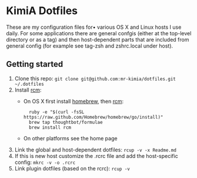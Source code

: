 # KimiA Dotfiles #

These are my configuration files for• various OS X and Linux hosts I use daily. For some applications there are general confgis (either at the top-level directory or as a tag) and then host-dependent parts that are included from general config (for example see tag-zsh and zshrc.local under host).

## Getting started ##

1. Clone this repo: `git clone git@github.com:mr-kimia/dotfiles.git ~/.dotfiles`
2. Install [rcm][]:
    * On OS X first install [homebrew][], then [rcm][]:

            ruby -e "$(curl -fsSL https://raw.github.com/Homebrew/homebrew/go/install)"
            brew tap thoughtbot/formulae
            brew install rcm

    * On other platforms see the home page
3. Link the global and host-dependent dotfiles: `rcup -v -x Readme.md`
4. If this is new host customize the .rcrc file and add the host-specific config: `mkrc -v -o .rcrc`
5. Link plugin dotfiles (based on the rcrc): `rcup -v`

[homebrew]: http://brew.sh/ "Homebrew"
[rcm]: http://robots.thoughtbot.com/rcm-for-rc-files-in-dotfiles-repos "rcm"

